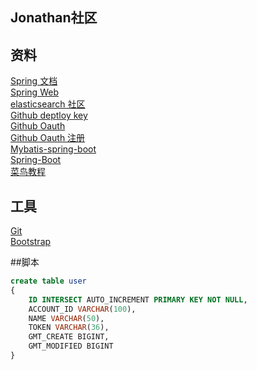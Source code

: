 ## Jonathan社区

## 资料
[Spring 文档](https://spring.io/guides)  
[Spring Web](https://spring.io/guides/gs/serving-web-content/)  
[elasticsearch 社区](https://elasticsearch.cn/explore)  
[Github deptloy key](https://help.github.com/cn/github/authenticating-to-github/adding-a-new-ssh-key-to-your-github-account)  
[Github Oauth](https://developer.github.com/apps/building-oauth-apps/creating-an-oauth-app/)  
[Github Oauth 注册](https://developer.github.com/apps/building-oauth-apps/authorizing-oauth-apps/)  
[Mybatis-spring-boot](http://mybatis.org/spring-boot-starter/mybatis-spring-boot-autoconfigure/)  
[Spring-Boot](https://docs.spring.io/spring-boot/docs/2.0.0.RC1/reference/htmlsingle/#boot-features-embedded-database-support)  
[菜鸟教程](https://www.runoob.com/mysql/mysql-tutorial.html)

## 工具
[Git](https://git-scm.com/download)  
[Bootstrap](https://v3.boo\tcss.com/components/)  

##脚本
```sql
create table user
{
    ID INTERSECT AUTO_INCREMENT PRIMARY KEY NOT NULL,
    ACCOUNT_ID VARCHAR(100),
    NAME VARCHAR(50),
    TOKEN VARCHAR(36),
    GMT_CREATE BIGINT,
    GMT_MODIFIED BIGINT
}
```